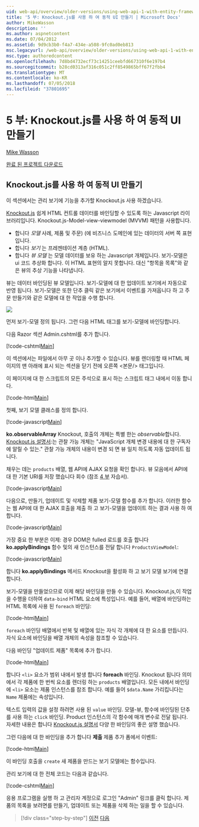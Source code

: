 ```yaml
---
uid: web-api/overview/older-versions/using-web-api-1-with-entity-framework-5/using-web-api-with-entity-framework-part-5
title: '5 부: Knockout.js를 사용 하 여 동적 UI 만들기 | Microsoft Docs'
author: MikeWasson
description: ''
ms.author: aspnetcontent
ms.date: 07/04/2012
ms.assetid: 9d9cb3b0-f4a7-434e-a508-9fc0ad0eb813
msc.legacyurl: /web-api/overview/older-versions/using-web-api-1-with-entity-framework-5/using-web-api-with-entity-framework-part-5
msc.type: authoredcontent
ms.openlocfilehash: 7d8bd4732ecf73c14251ceebfd667310f6e197b4
ms.sourcegitcommit: b28cd0313af316c051c2ff8549865bff67f2fbb4
ms.translationtype: MT
ms.contentlocale: ko-KR
ms.lasthandoff: 07/05/2018
ms.locfileid: "37801695"
---
```

<a name="part-5-creating-a-dynamic-ui-with-knockoutjs"></a>5 부: Knockout.js를 사용 하 여 동적 UI 만들기
====================
[Mike Wasson](https://github.com/MikeWasson)

[완료 된 프로젝트 다운로드](http://code.msdn.microsoft.com/ASP-NET-Web-API-with-afa30545)

## <a name="creating-a-dynamic-ui-with-knockoutjs"></a>Knockout.js를 사용 하 여 동적 UI 만들기

이 섹션에서는 관리 보기에 기능을 추가할 Knockout.js 사용 하겠습니다.

[Knockout.js](http://knockoutjs.com/) 쉽게 HTML 컨트롤 데이터를 바인딩할 수 있도록 하는 Javascript 라이브러리입니다. Knockout.js-Model-view-viewmodel (MVVM) 패턴을 사용합니다.

- 합니다 *모델* 사례, 제품 및 주문) (에 비즈니스 도메인에 있는 데이터의 서버 쪽 표현입니다.
- 합니다 *보기* 는 프레젠테이션 계층 (HTML).
- 합니다 *뷰 모델* 는 모델 데이터를 보유 하는 Javascript 개체입니다. 보기-모델은 ui 코드 추상화 합니다. 이 HTML 표현의 알지 못합니다. 대신 "항목을 목록"와 같은 뷰의 추상 기능을 나타냅니다.

뷰는 데이터 바인딩된 뷰 모델입니다. 보기-모델에 대 한 업데이트 보기에서 자동으로 반영 됩니다. 보기-모델은 또한 단추 클릭 같은 보기에서 이벤트를 가져옵니다 하 고 주문 만들기와 같은 모델에 대 한 작업을 수행 합니다.

![](using-web-api-with-entity-framework-part-5/_static/image1.png)

먼저 보기-모델 정의 됩니다. 그런 다음 HTML 태그를 보기-모델에 바인딩합니다.

다음 Razor 섹션 Admin.cshtml를 추가 합니다.

[!code-cshtml[Main](using-web-api-with-entity-framework-part-5/samples/sample1.cshtml)]

이 섹션에서는 파일에서 아무 곳 이나 추가할 수 있습니다. 뷰를 렌더링할 때 HTML 페이지의 맨 아래에 표시 되는 섹션을 닫기 전에 오른쪽 &lt;본문/&gt; 태그입니다.

이 페이지에 대 한 스크립트의 모든 주석으로 표시 하는 스크립트 태그 내에서 이동 합니다.

[!code-html[Main](using-web-api-with-entity-framework-part-5/samples/sample2.html)]

첫째, 보기 모델 클래스를 정의 합니다.

[!code-javascript[Main](using-web-api-with-entity-framework-part-5/samples/sample3.js)]

**ko.observableArray** Knockout, 호출의 개체는 특별 한는 *observable*합니다. [Knockout.js 설명서](http://knockoutjs.com/documentation/observables.html):는 관찰 가능 개체는 "JavaScript 개체 변경 내용에 대 한 구독자에 알릴 수 있는." 관찰 가능 개체의 내용이 변경 되 면 뷰 일치 하도록 자동 업데이트 됩니다.

채우는 데는 `products` 배열, 웹 API에 AJAX 요청을 확인 합니다. 뷰 모음에서 API에 대 한 기본 URI를 저장 했습니다 회수 (참조 [4 부](using-web-api-with-entity-framework-part-4.md) 자습서).

[!code-javascript[Main](using-web-api-with-entity-framework-part-5/samples/sample4.js?highlight=5)]

다음으로, 만들기, 업데이트 및 삭제할 제품 보기-모델 함수를 추가 합니다. 이러한 함수는 웹 API에 대 한 AJAX 호출을 제출 하 고 보기-모델을 업데이트 하는 결과 사용 하 여 합니다.

[!code-javascript[Main](using-web-api-with-entity-framework-part-5/samples/sample5.js?highlight=7)]

가장 중요 한 부분은 이제: 경우 DOM은 fulled 로드를 호출 합니다 **ko.applyBindings** 함수 및의 새 인스턴스를 전달 합니다 `ProductsViewModel`:

[!code-javascript[Main](using-web-api-with-entity-framework-part-5/samples/sample6.js)]

합니다 **ko.applyBindings** 메서드 Knockout을 활성화 하 고 보기 모델 보기에 연결 합니다.

보기-모델을 만들었으므로 이제 해당 바인딩을 만들 수 있습니다. Knockout.js,이 작업을 수행을 더하여 `data-bind` HTML 요소에 특성입니다. 예를 들어, 배열에 바인딩하는 HTML 목록에 사용 된 `foreach` 바인딩:

[!code-html[Main](using-web-api-with-entity-framework-part-5/samples/sample7.html?highlight=1)]

`foreach` 바인딩 배열에서 반복 및 배열에 있는 자식 각 개체에 대 한 요소를 만듭니다. 자식 요소에 바인딩을 배열 개체의 속성을 참조할 수 있습니다.

다음 바인딩 "업데이트 제품" 목록에 추가 합니다.

[!code-html[Main](using-web-api-with-entity-framework-part-5/samples/sample8.html)]

합니다 `<li>` 요소가 범위 내에서 발생 합니다 **foreach** 바인딩. Knockout 됩니다 의미에서 각 제품에 한 번씩 요소를 렌더링 하는 `products` 배열입니다. 모든 내에서 바인딩에 `<li>` 요소는 제품 인스턴스를 참조 합니다. 예를 들어 `$data.Name` 가리킵니다는 `Name` 제품에는 속성입니다.

텍스트 입력의 값을 설정 하려면 사용 된 `value` 바인딩. 모델-뷰, 함수에 바인딩된 단추를 사용 하는 `click` 바인딩. Product 인스턴스의 각 함수에 매개 변수로 전달 됩니다. 자세한 내용은 합니다 [Knockout.js 설명서](http://knockoutjs.com/documentation/observables.html) 다양 한 바인딩의 좋은 설명 했습니다.

그런 다음에 대 한 바인딩을 추가 합니다 **제출** 제품 추가 폼에서 이벤트:

[!code-html[Main](using-web-api-with-entity-framework-part-5/samples/sample9.html)]

이 바인딩 호출을 `create` 새 제품을 만드는 보기 모델에는 함수입니다.

관리 보기에 대 한 전체 코드는 다음과 같습니다.

[!code-cshtml[Main](using-web-api-with-entity-framework-part-5/samples/sample10.cshtml)]

응용 프로그램을 실행 하 고 관리자 계정으로 로그인 "Admin" 링크를 클릭 합니다. 제품의 목록을 보려면를 만들기, 업데이트 또는 제품을 삭제 하는 일을 할 수 있습니다.

> [!div class="step-by-step"]
> [이전](using-web-api-with-entity-framework-part-4.md)
> [다음](using-web-api-with-entity-framework-part-6.md)
